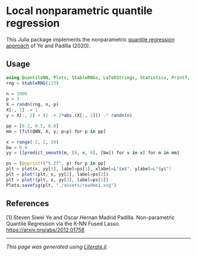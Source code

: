 # Local nonparametric quantile regression

This Julia package implements the nonparametric
[quantile regression approach](https://arxiv.org/abs/2012.01758)
of Ye and Padilla (2020).

## Usage

````julia
using QuantileNN, Plots, StableRNGs, LaTeXStrings, Statistics, Printf, Distributions
rng = StableRNG(123)

n = 1000
p = 3
X = randn(rng, n, p)
X[:, 1] .= 1
y = X[:, 2] + (1 .+ 2*abs.(X[:, 2])) .* randn(n)

pp = [0.2, 0.5, 0.8]
mm = [fit(QNN, X, y; p=p) for p in pp]

x = range(-2, 2, 20)
bw = 0.4
yy = [[predict_smooth(m, [0, v, 0], [bw]) for v in x] for m in mm]

ps = [@sprintf("%.2f", p) for p in pp]
plt = plot(x, yy[1], label=ps[1], xlabel=L"$x$", ylabel=L"$y$")
plt = plot!(plt, x, yy[2], label=ps[2])
plt = plot!(plt, x, yy[3], label=ps[3])
Plots.savefig(plt, "./assets/readme1.svg")
````

## References

[1] Steven Siwei Ye and Oscar Hernan Madrid Padilla.  Non-parametric Quantile
Regression via the K-NN Fused Lasso. https://arxiv.org/abs/2012.01758

---

*This page was generated using [Literate.jl](https://github.com/fredrikekre/Literate.jl).*

